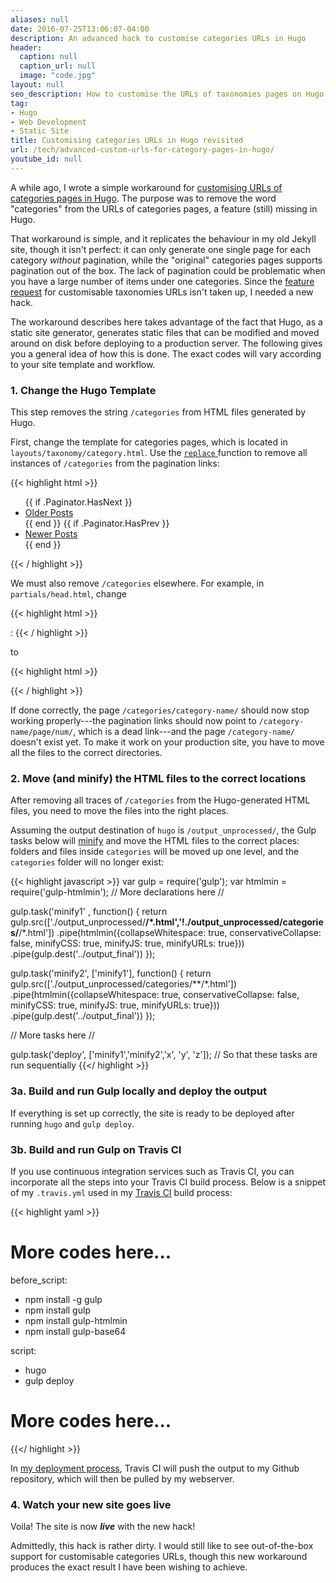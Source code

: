 ```yaml
---
aliases: null
date: 2016-07-25T13:06:07-04:00
description: An advanced hack to customise categories URLs in Hugo
header:
  caption: null
  caption_url: null
  image: "code.jpg"
layout: null
seo_description: How to customise the URLs of taxonomies pages on Hugo with an advanced hack and some automation
tag:
- Hugo
- Web Development
- Static Site
title: Customising categories URLs in Hugo revisited
url: /tech/advanced-custom-urls-for-category-pages-in-hugo/
youtube_id: null
---
```


A while ago, I wrote a simple workaround for [customising URLs of categories pages in Hugo](/tech/custom-urls-for-category-pages-in-hugo/). The purpose was to remove the word "categories" from the URLs of categories pages, a feature (still) missing in Hugo.

That workaround is simple, and it replicates the behaviour in my old Jekyll site, though it isn't perfect: it can only generate one single page for each category *without* pagination, while the "original" categories pages supports pagination out of the box. The lack of pagination could be problematic when you have a large number of items under one categories. Since the [feature request](https://github.com/spf13/hugo/issues/1208#issuecomment-218691671) for customisable taxonomies URLs isn't taken up, I needed a new hack.

The workaround describes here takes advantage of the fact that Hugo, as a static site generator, generates static files that can be modified and moved around on disk before deploying to a production server. The following gives you a general idea of how this is done. The exact codes will vary according to your site template and workflow.

### 1. Change the Hugo Template

This step removes the string `/categories` from HTML files generated by Hugo.

First, change the template for categories pages, which is located in `layouts/taxonomy/category.html`. Use the [`replace` ](https://gohugo.io/templates/functions#replace) function to remove all instances of `/categories` from the pagination links:

{{< highlight html >}}
<ul class="pager">
  {{ if .Paginator.HasNext }}
    <li class="next">
      <span>
        <a href="{{ replace .Paginator.Next.URL "/categories" "" }}">Older Posts</a>
      </span>
    </li>
  {{ end }}
  {{ if .Paginator.HasPrev }}
    <li class="previous">
      <span>
        <a href="{{ replace .Paginator.Prev.URL "/categories" "" }}">Newer Posts</a>
      </span>
    </li>
  {{ end }}
</ul>
{{< / highlight >}}

We must also remove `/categories` elsewhere. For example, in `partials/head.html`, change

{{< highlight html >}}
<link rel="canonical" href="{{ .Permalink }}" />:
{{< / highlight >}}

to

{{< highlight html >}}
<link rel="canonical" href="{{ replace .Permalink "/categories" "" }}" />
{{< / highlight >}}

If done correctly, the page `/categories/category-name/` should now stop working properly---the pagination links should now point to `/category-name/page/num/`, which is a dead link---and the page `/category-name/` doesn't exist yet. To make it work on your production site, you have to move all the files to the correct directories.

### 2. Move (and minify) the HTML files to the correct locations

After removing all traces of `/categories` from the Hugo-generated HTML files, you need to move the files into the right places.

Assuming the output destination of `hugo` is `/output_unprocessed/`, the Gulp tasks below will [minify](https://www.npmjs.com/package/gulp-htmlmin) and move the HTML files to the correct places: folders and files inside `categories` will be moved up one level, and the `categories` folder will no longer exist:

{{< highlight javascript >}}
var gulp = require('gulp');
var htmlmin = require('gulp-htmlmin');
// More declarations here //

gulp.task('minify1' , function() {
  return gulp.src(['./output_unprocessed/**/*.html','!./output_unprocessed/categories/**/*.html'])
    .pipe(htmlmin({collapseWhitespace: true, conservativeCollapse: false, minifyCSS: true, minifyJS: true, minifyURLs: true}))
    .pipe(gulp.dest('../output_final'))
});

gulp.task('minify2', ['minify1'], function() {
  return gulp.src(['./output_unprocessed/categories/**/*.html'])
    .pipe(htmlmin({collapseWhitespace: true, conservativeCollapse: false, minifyCSS: true, minifyJS: true, minifyURLs: true}))
    .pipe(gulp.dest('../output_final'))
});

// More tasks here //

gulp.task('deploy', ['minify1','minify2','x', 'y', 'z']); // So that these tasks are run sequentially
{{</ highlight >}}

### 3a. Build and run Gulp locally and deploy the output

If everything is set up correctly, the site is ready to be deployed after running `hugo` and `gulp deploy`.

### 3b. Build and run Gulp on Travis CI

If you use continuous integration services such as Travis CI, you can incorporate all the steps into your Travis CI build process. Below is a snippet of my `.travis.yml` used in my [Travis CI](/tech/hugo-site-deployment-workflow/) build process:

{{< highlight yaml >}}
# More codes here...

before_script:
- npm install -g gulp
- npm install gulp
- npm install gulp-htmlmin
- npm install gulp-base64

script:
- hugo
- gulp deploy

# More codes here...
{{</ highlight >}}

In [my deployment process](/tech/hugo-site-deployment-workflow/), Travis CI will push the output to my Github repository, which will then be pulled by my webserver.

### 4. Watch your new site goes live

Voila! The site is now ***live*** with the new hack!

Admittedly, this hack is rather dirty. I would still like to see out-of-the-box support for customisable categories URLs, though this new workaround produces the exact result I have been wishing to achieve.
